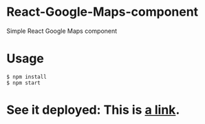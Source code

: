 # React-Google-Maps-component
Simple React Google Maps component

# Usage

```shell
$ npm install
$ npm start
```
# See it deployed: This is [a link](https://lightfoot-vlfnzwzgzw.now.sh/ "React-Google-Maps-component").

